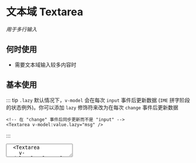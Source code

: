 # 文本域 Textarea

<GlobalElement />

_用于多行输入_

## 何时使用

- 需要文本域输入较多内容时

<script setup lang="ts">
import { ref, watchEffect } from 'vue'
const value = ref('')
const lazyValue = ref('')
watchEffect(() => {
  console.log('value', value.value)
})
watchEffect(() => {
  console.log('lazyValue', lazyValue.value)
})
function onChange(e: Event) {
  console.log('change', e)
}
function onEnter(e: KeyboardEvent) {
  console.log('enter', e)
}
</script>

## 基本使用

::: tip `.lazy` 默认情况下，`v-model` 会在每次 `input` 事件后更新数据 (`IME` 拼字阶段的状态例外)。你可以添加 `lazy` 修饰符来改为在每次 `change` 事件后更新数据

```vue
<!-- 在 "change" 事件后同步更新而不是 "input" -->
<Textarea v-model:value.lazy="msg" />
```

:::

<Space vertical :width="360">
  <Textarea v-model:value="value" placeholder="Basic usage rows 2" :rows="2" @change="onChange" @enter="onEnter" />
  <Textarea
    v-model:value.lazy="lazyValue"
    placeholder="Lazy usage rows 2"
    :rows="2"
    @change="onChange"
    @enter="onEnter"
  />
</Space>

::: details Show Code

```vue
<script setup lang="ts">
import { ref, watchEffect } from 'vue'
const value = ref('')
const lazyValue = ref('')
watchEffect(() => {
  console.log('value', value.value)
})
watchEffect(() => {
  console.log('lazyValue', lazyValue.value)
})
function onChange(e: Event) {
  console.log('change', e)
}
function onEnter(e: KeyboardEvent) {
  console.log('enter', e)
}
</script>
<template>
  <Space vertical :width="360">
    <Textarea v-model:value="value" placeholder="Basic usage rows 2" :rows="2" @change="onChange" @enter="onEnter" />
    <Textarea
      v-model:value.lazy="lazyValue"
      placeholder="Lazy usage rows 2"
      :rows="2"
      @change="onChange"
      @enter="onEnter"
    />
  </Space>
</template>
```

:::

## 适应文本高度的文本域

<Textarea
  :width="360"
  v-model:value="value"
  placeholder="Autosize height based on content lines"
  auto-size
/>

::: details Show Code

```vue
<script setup lang="ts">
import { ref } from 'vue'
const value = ref('')
watchEffect(() => {
  console.log('value', value.value)
})
</script>
<template>
  <Textarea :width="360" v-model:value="value" placeholder="Autosize height based on content lines" auto-size />
</template>
```

:::

## 自定义行数

<Textarea
  :width="360"
  v-model:value="value"
  placeholder="Autosize height with minimum and maximum number of lines"
  :auto-size="{ minRows: 2, maxRows: 5 }"
/>

::: details Show Code

```vue
<script setup lang="ts">
import { ref } from 'vue'
const value = ref('')
watchEffect(() => {
  console.log('value', value.value)
})
</script>
<template>
  <Textarea
    :width="360"
    v-model:value="value"
    placeholder="Autosize height with minimum and maximum number of lines"
    :auto-size="{ minRows: 2, maxRows: 5 }"
  />
</template>
```

:::

## 带清除图标

<Textarea :width="360" v-model:value="value" placeholder="textarea with clear icon" allow-clear />

::: details Show Code

```vue
<script setup lang="ts">
import { ref } from 'vue'
const value = ref('')
watchEffect(() => {
  console.log('value', value.value)
})
</script>
<template>
  <Textarea :width="360" v-model:value="value" placeholder="textarea with clear icon" allow-clear />
</template>
```

:::

## 带数字提示

<Textarea :width="360" v-model:value="value" placeholder="textarea with show count" show-count :maxlength="10" />

::: details Show Code

```vue
<script setup lang="ts">
import { ref } from 'vue'
const value = ref('')
watchEffect(() => {
  console.log('value', value.value)
})
</script>
<template>
  <Textarea :width="360" v-model:value="value" placeholder="textarea with show count" show-count :maxlength="10" />
</template>
```

:::

## 禁用

<Textarea :width="360" v-model:value="value" placeholder="disabled textarea" disabled />

::: details Show Code

```vue
<script setup lang="ts">
import { ref } from 'vue'
const value = ref('')
</script>
<template>
  <Textarea :width="360" v-model:value="value" placeholder="disabled textarea" disabled />
</template>
```

:::

## APIs

### Textarea

| 参数 | 说明 | 类型 | 默认值 |
| :-- | :-- | :-- | :-- |
| width | 文本域宽度，单位 `px` | string &#124; number | '100%' |
| allowClear | 可以点击清除图标删除内容 | boolean | false |
| autoSize | 自适应内容高度 | boolean &#124; {minRows\?: number, maxRows?: number} | false |
| disabled | 是否禁用 | boolean | false |
| placeholder | 文本域输入的占位符 | string | undefined |
| maxlength | 文字最大长度 | number | undefined |
| showCount | 是否展示字数 | boolean | false |
| value <Tag color="cyan">v-model</Tag> | 文本域内容 | string | undefined |

## Events

| 名称             | 说明                                               | 类型                          |
| :--------------- | :------------------------------------------------- | :---------------------------- |
| change           | 文本域内容变化时的回调                             | (e: Event) => void            |
| enter            | 按下回车的回调                                     | (e: Event) => void            |
| compositionstart | 使用文本合成系统即输入法编辑器开始新的输入时的回调 | (e: CompositionEvent) => void |
| compositionend   | 当文本段落的组成完成或取消时触发的回调             | (e: CompositionEvent) => void |
